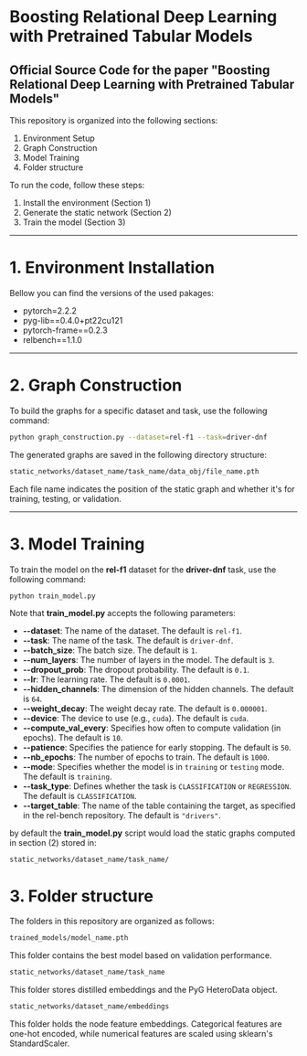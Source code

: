 # Boosting Relational Deep Learning with Pretrained Tabular Models
## Official Source Code for the paper "Boosting Relational Deep Learning with Pretrained Tabular Models"

This repository is organized into the following sections:

1. Environment Setup
2. Graph Construction
3. Model Training
3. Folder structure

To run the code, follow these steps:

1. Install the environment (Section 1)
2. Generate the static network (Section 2)
3. Train the model (Section 3)

---

# 1. Environment Installation
Bellow you can find the versions of the used pakages:

- pytorch=2.2.2
- pyg-lib==0.4.0+pt22cu121
- pytorch-frame==0.2.3
- relbench==1.1.0

---

# 2. Graph Construction
To build the graphs for a specific dataset and task, use the following command:

```bash
python graph_construction.py --dataset=rel-f1 --task=driver-dnf
```
The generated graphs are saved in the following directory structure:

```bash
static_networks/dataset_name/task_name/data_obj/file_name.pth
```
Each file name indicates the position of the static graph and whether it's for training, testing, or validation.


---

# 3. Model Training

To train the model on the **rel-f1** dataset for the **driver-dnf** task, use the following command:

```bash
python train_model.py
```

Note that **train_model.py** accepts the following parameters:

- **--dataset**: The name of the dataset. The default is `rel-f1`.
- **--task**: The name of the task. The default is `driver-dnf`.
- **--batch_size**: The batch size. The default is `1`.
- **--num_layers**: The number of layers in the model. The default is `3`.
- **--dropout_prob**: The dropout probability. The default is `0.1`.
- **--lr**: The learning rate. The default is `0.0001`.
- **--hidden_channels**: The dimension of the hidden channels. The default is `64`.
- **--weight_decay**: The weight decay rate. The default is `0.000001`.
- **--device**: The device to use (e.g., `cuda`). The default is `cuda`.
- **--compute_val_every**: Specifies how often to compute validation (in epochs). The default is `10`.
- **--patience**: Specifies the patience for early stopping. The default is `50`.
- **--nb_epochs**: The number of epochs to train. The default is `1000`.
- **--mode**: Specifies whether the model is in `training` or `testing` mode. The default is `training`.
- **--task_type**: Defines whether the task is `CLASSIFICATION` or `REGRESSION`. The default is `CLASSIFICATION`.
- **--target_table**: The name of the table containing the target, as specified in the rel-bench repository. The default is `"drivers"`.


by default the **train_model.py** script would load the static graphs computed in section (2) stored in:
```
static_networks/dataset_name/task_name/
```


# 3. Folder structure

The folders in this repository are organized as follows:

```bash
trained_models/model_name.pth
```
This folder contains the best model based on validation performance.



```bash
static_networks/dataset_name/task_name
```
This folder stores distilled embeddings and the PyG HeteroData object.


```bash
static_networks/dataset_name/embeddings
```
This folder holds the node feature embeddings. Categorical features are one-hot encoded, while numerical features are scaled using sklearn's StandardScaler.